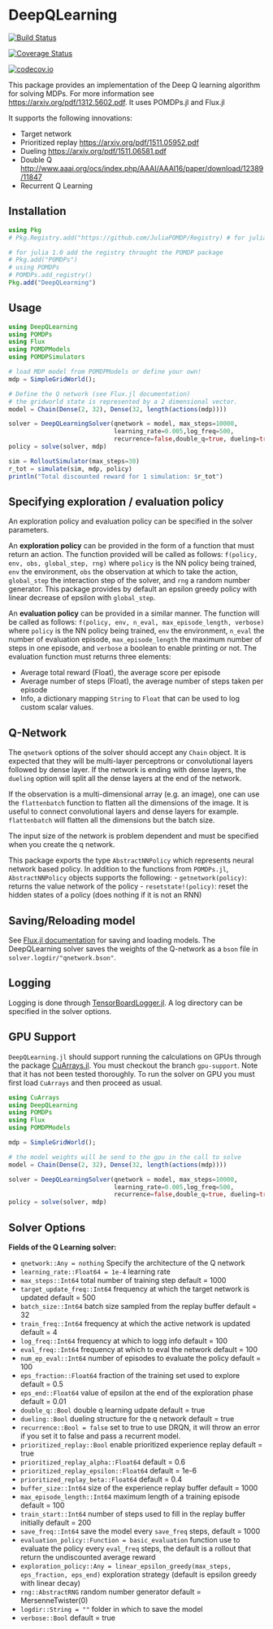 # DeepQLearning

[![Build Status](https://travis-ci.org/JuliaPOMDP/DeepQLearning.jl.svg?branch=master)](https://travis-ci.org/JuliaPOMDP/DeepQLearning.jl)

[![Coverage Status](https://coveralls.io/repos/JuliaPOMDP/DeepQLearning.jl/badge.svg?branch=master&service=github)](https://coveralls.io/github/JuliaPOMDP/DeepQLearning.jl?branch=master)

[![codecov.io](http://codecov.io/github/JuliaPOMDP/DeepQLearning.jl/coverage.svg?branch=master)](http://codecov.io/github/JuliaPOMDP/DeepQLearning.jl?branch=master)

This package provides an implementation of the Deep Q learning algorithm for solving MDPs. For more information see https://arxiv.org/pdf/1312.5602.pdf.
It uses POMDPs.jl and Flux.jl

It supports the following innovations:
- Target network
- Prioritized replay https://arxiv.org/pdf/1511.05952.pdf
- Dueling https://arxiv.org/pdf/1511.06581.pdf
- Double Q http://www.aaai.org/ocs/index.php/AAAI/AAAI16/paper/download/12389/11847
- Recurrent Q Learning

## Installation

```Julia
using Pkg
# Pkg.Registry.add("https://github.com/JuliaPOMDP/Registry) # for julia 1.1+

# for julia 1.0 add the registry throught the POMDP package
# Pkg.add("POMDPs")
# using POMDPs
# POMDPs.add_registry() 
Pkg.add("DeepQLearning")
```

## Usage

```Julia
using DeepQLearning
using POMDPs
using Flux
using POMDPModels
using POMDPSimulators

# load MDP model from POMDPModels or define your own!
mdp = SimpleGridWorld();

# Define the Q network (see Flux.jl documentation)
# the gridworld state is represented by a 2 dimensional vector.
model = Chain(Dense(2, 32), Dense(32, length(actions(mdp))))

solver = DeepQLearningSolver(qnetwork = model, max_steps=10000, 
                             learning_rate=0.005,log_freq=500,
                             recurrence=false,double_q=true, dueling=true, prioritized_replay=true)
policy = solve(solver, mdp)

sim = RolloutSimulator(max_steps=30)
r_tot = simulate(sim, mdp, policy)
println("Total discounted reward for 1 simulation: $r_tot")
```

## Specifying exploration / evaluation policy

An exploration policy and evaluation policy can be specified in the solver parameters. 

An **exploration policy** can be provided in the form of a function that must return an action. The function provided will be called as follows: `f(policy, env, obs, global_step, rng)` where `policy` is the NN policy being trained, `env` the environment, `obs` the observation at which to take the action, `global_step` the interaction step of the solver, and `rng` a random number generator. This package provides by default an epsilon greedy policy with linear decrease of epsilon with `global_step`. 

An **evaluation policy** can be provided in a similar manner. The function will be called as follows: `f(policy, env, n_eval, max_episode_length, verbose)` where `policy` is the NN policy being trained, `env` the environment, `n_eval` the number of evaluation episode, `max_episode_length` the maximum number of steps in one episode, and `verbose` a boolean to enable printing or not. The evaluation function must returns three elements:
- Average total reward (Float), the average score per episode
- Average number of steps (Float), the average number of steps taken per episode
- Info, a dictionary mapping `String` to `Float` that can be used to log custom scalar values.

## Q-Network

The `qnetwork` options of the solver should accept any `Chain` object. It is expected that they will be multi-layer perceptrons or convolutional layers followed by dense layer. If the network is ending with dense layers, the `dueling` option will split all the dense layers at the end of the network. 

If the observation is a multi-dimensional array (e.g. an image), one can use the `flattenbatch` function to flatten all the dimensions of the image. It is useful to connect convolutional layers and dense layers for example. `flattenbatch` will flatten all the dimensions but the batch size. 

The input size of the network is problem dependent and must be specified when you create the q network.

This package exports the type `AbstractNNPolicy` which represents neural network based policy. In addition to the functions from `POMDPs.jl`, `AbstractNNPolicy` objects supports the following: 
    - `getnetwork(policy)`: returns the value network of the policy 
    - `resetstate!(policy)`: reset the hidden states of a policy (does nothing if it is not an RNN)

## Saving/Reloading model 

See [Flux.jl documentation](http://fluxml.ai/Flux.jl/stable/saving.html) for saving and loading models. The DeepQLearning solver saves the weights of the Q-network as a `bson` file in `solver.logdir/"qnetwork.bson"`.

## Logging

Logging is done through [TensorBoardLogger.jl](https://github.com/PhilipVinc/TensorBoardLogger.jl). A log directory can be specified in the solver options. 

## GPU Support

`DeepQLearning.jl` should support running the calculations on GPUs through the package [CuArrays.jl](https://github.com/JuliaGPU/CuArrays.jl).
You must checkout the branch `gpu-support`. Note that it has not been tested thoroughly.
To run the solver on GPU you must first load `CuArrays` and then proceed as usual.

```julia
using CuArrays
using DeepQLearning
using POMDPs
using Flux
using POMDPModels

mdp = SimpleGridWorld();

# the model weights will be send to the gpu in the call to solve
model = Chain(Dense(2, 32), Dense(32, length(actions(mdp))))

solver = DeepQLearningSolver(qnetwork = model, max_steps=10000, 
                             learning_rate=0.005,log_freq=500,
                             recurrence=false,double_q=true, dueling=true, prioritized_replay=true)
policy = solve(solver, mdp)
```

## Solver Options

**Fields of the Q Learning solver:**
- `qnetwork::Any = nothing` Specify the architecture of the Q network 
- `learning_rate::Float64 = 1e-4` learning rate 
- `max_steps::Int64` total number of training step default = 1000
- `target_update_freq::Int64` frequency at which the target network is updated default = 500
- `batch_size::Int64` batch size sampled from the replay buffer default = 32
- `train_freq::Int64` frequency at which the active network is updated default  = 4
- `log_freq::Int64` frequency at which to logg info default = 100
- `eval_freq::Int64` frequency at which to eval the network default = 100
- `num_ep_eval::Int64` number of episodes to evaluate the policy default = 100
- `eps_fraction::Float64` fraction of the training set used to explore default = 0.5
- `eps_end::Float64` value of epsilon at the end of the exploration phase default = 0.01
- `double_q::Bool` double q learning udpate default = true
- `dueling::Bool` dueling structure for the q network default = true
- `recurrence::Bool = false` set to true to use DRQN, it will throw an error if you set it to false and pass a recurrent model.
- `prioritized_replay::Bool` enable prioritized experience replay default = true
- `prioritized_replay_alpha::Float64` default = 0.6
- `prioritized_replay_epsilon::Float64` default = 1e-6
- `prioritized_replay_beta::Float64` default = 0.4
- `buffer_size::Int64` size of the experience replay buffer default = 1000
- `max_episode_length::Int64` maximum length of a training episode default = 100
- `train_start::Int64` number of steps used to fill in the replay buffer initially default = 200
- `save_freq::Int64` save the model every `save_freq` steps, default = 1000
- `evaluation_policy::Function = basic_evaluation` function use to evaluate the policy every `eval_freq` steps, the default is a rollout that return the undiscounted average reward 
- `exploration_policy::Any = linear_epsilon_greedy(max_steps, eps_fraction, eps_end)` exploration strategy (default is epsilon greedy with linear decay)
- `rng::AbstractRNG` random number generator default = MersenneTwister(0)
- `logdir::String = ""` folder in which to save the model
- `verbose::Bool` default = true
